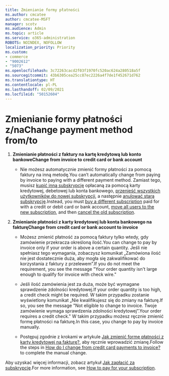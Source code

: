 ```yaml
---
title: Zmienianie formy płatności
ms.author: cmcatee
author: cmcatee-MSFT
manager: scotv
ms.audience: Admin
ms.topic: article
ms.service: o365-administration
ROBOTS: NOINDEX, NOFOLLOW
localization_priority: Priority
ms.custom:
- commerce
- "9002612"
- "5073"
ms.openlocfilehash: 3c72263cacd2f03f1970fc520ac624a280518a5f
ms.sourcegitcommit: 43b6305cea25cc87ec2226a4f7de1f452671d762
ms.translationtype: HT
ms.contentlocale: pl-PL
ms.lasthandoff: 02/09/2021
ms.locfileid: "50152604"
---
```

# <a name="change-payment-method-fromto"></a><span data-ttu-id="5fc24-102">Zmienianie formy płatności z/na</span><span class="sxs-lookup"><span data-stu-id="5fc24-102">Change payment method from/to</span></span>

1. <span data-ttu-id="5fc24-103">**Zmienianie płatności z faktury na kartę kredytową lub konto bankowe**</span><span class="sxs-lookup"><span data-stu-id="5fc24-103">**Change from invoice to credit card or bank account**</span></span>

    - <span data-ttu-id="5fc24-104">Nie możesz automatycznie zmienić formy płatności za pomocą faktury na inną metodę.</span><span class="sxs-lookup"><span data-stu-id="5fc24-104">You can’t automatically change from paying by invoice to paying with a different payment method.</span></span> <span data-ttu-id="5fc24-105">Zamiast tego, musisz [kupić inną subskrypcję](https://docs.microsoft.com/microsoft-365/commerce/try-or-buy-microsoft-365#buy-a-different-subscription) opłacaną za pomocą karty kredytowej, debetowej lub konta bankowego, [przenieść wszystkich użytkowników do nowej subskrypcji](https://docs.microsoft.com/microsoft-365/commerce/subscriptions/move-users-different-subscription), a następnie [anulować starą subskrypcję](https://docs.microsoft.com/microsoft-365/commerce/subscriptions/cancel-your-subscription).</span><span class="sxs-lookup"><span data-stu-id="5fc24-105">Instead, you must [buy a different subscription](https://docs.microsoft.com/microsoft-365/commerce/try-or-buy-microsoft-365#buy-a-different-subscription) paid for with a credit or debit card or bank account, [move all users to the new subscription](https://docs.microsoft.com/microsoft-365/commerce/subscriptions/move-users-different-subscription), and then [cancel the old subscription](https://docs.microsoft.com/microsoft-365/commerce/subscriptions/cancel-your-subscription).</span></span>

2. <span data-ttu-id="5fc24-106">**Zmienianie płatności z karty kredytowej lub konta bankowego na fakturę**</span><span class="sxs-lookup"><span data-stu-id="5fc24-106">**Change from credit card or bank account to invoice**</span></span>

    - <span data-ttu-id="5fc24-107">Możesz zmienić płatność za pomocą faktury tylko wtedy, gdy zamówienie przekracza określoną ilość.</span><span class="sxs-lookup"><span data-stu-id="5fc24-107">You can change to pay by invoice only if your order is above a certain quantity.</span></span> <span data-ttu-id="5fc24-108">Jeśli nie spełniasz tego wymagania, zobaczysz komunikat „Zamówiona ilość nie jest dostatecznie duża, aby mogła się zakwalifikować do korzystania z faktury z przelewem”.</span><span class="sxs-lookup"><span data-stu-id="5fc24-108">If you do not meet the requirement, you see the message "Your order quantity isn't large enough to qualify for invoice with check wire."</span></span>

    - <span data-ttu-id="5fc24-109">Jeśli ilość zamówienia jest za duża, może być wymagane sprawdzenie zdolności kredytowej.</span><span class="sxs-lookup"><span data-stu-id="5fc24-109">If your order quantity is too high, a credit check might be required.</span></span> <span data-ttu-id="5fc24-110">W takim przypadku zostanie wyświetlony komunikat „Nie kwalifikujesz się do zmiany na fakturę.</span><span class="sxs-lookup"><span data-stu-id="5fc24-110">If so, you see the message "Not eligible to change to invoice.</span></span> <span data-ttu-id="5fc24-111">Twoje zamówienie wymaga sprawdzenia zdolności kredytowej”.</span><span class="sxs-lookup"><span data-stu-id="5fc24-111">Your order requires a credit check."</span></span> <span data-ttu-id="5fc24-112">W takim przypadku możesz ręcznie zmienić formę płatności na fakturę.</span><span class="sxs-lookup"><span data-stu-id="5fc24-112">In this case, you change to pay by invoice manually.</span></span>

    - <span data-ttu-id="5fc24-113">Postępuj zgodnie z krokami w artykule [Jak zmienić formę płatności z karty kredytowej na fakturę?](how-do-i-change-from-credit-card-payments-to-invoice.md), aby ręcznie wprowadzić zmianę.</span><span class="sxs-lookup"><span data-stu-id="5fc24-113">Follow the steps in [How do I change from credit card payments to invoice?](how-do-i-change-from-credit-card-payments-to-invoice.md) to complete the manual change.</span></span>

<span data-ttu-id="5fc24-114">Aby uzyskać więcej informacji, zobacz artykuł [Jak zapłacić za subskrypcję](https://docs.microsoft.com/microsoft-365/commerce/billing-and-payments/pay-for-your-subscription).</span><span class="sxs-lookup"><span data-stu-id="5fc24-114">For more information, see [How to pay for your subscription](https://docs.microsoft.com/microsoft-365/commerce/billing-and-payments/pay-for-your-subscription).</span></span>
